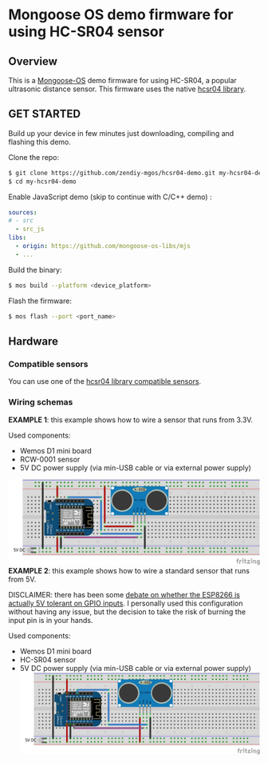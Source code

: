 # Mongoose OS demo firmware for using HC-SR04 sensor
## Overview
This is a [Mongoose-OS](https://mongoose-os.com/) demo firmware for using HC-SR04, a popular ultrasonic distance sensor. This firmware uses the native [hcsr04 library](https://github.com/zendiy-mgos/hcsr04).
## GET STARTED
Build up your device in few minutes just downloading, compiling and flashing this demo.

Clone the repo:
```bash
$ git clone https://github.com/zendiy-mgos/hcsr04-demo.git my-hcsr04-demo
$ cd my-hcsr04-demo
```
Enable JavaScript demo (skip to continue with C/C++ demo) :
```yaml
sources:
# - src
  - src_js
libs:
  - origin: https://github.com/mongoose-os-libs/mjs
  - ...
```
Build the binary:
```bash
$ mos build --platform <device_platform>
```
Flash the firmware:
```bash
$ mos flash --port <port_name>
```
## Hardware
### Compatible sensors
You can use one of the [hcsr04 library compatible sensors](https://github.com/zendiy-mgos/hcsr04/blob/master/README.md#compatible-sensors).
### Wiring schemas
**EXAMPLE 1**: this example shows how to wire a sensor that runs from 3.3V.

Used components:
 - Wemos D1 mini board
 - RCW-0001 sensor
 - 5V DC power supply (via min-USB cable or via external power supply)

![rcw-0001 wiring schema](docs/hcsr04-3V-demo-sketch_bb.png)
**EXAMPLE 2**: this example shows how to wire a standard sensor that runs from 5V.

DISCLAIMER: there has been some [debate on whether the ESP8266 is actually 5V tolerant on GPIO inputs](https://www.ba0sh1.com/blog/2016/08/03/is-esp8266-io-really-5v-tolerant/). I personally used this configuration without having any issue, but the decision to take the risk of burning the input pin is in your hands.

Used components:
 - Wemos D1 mini board
 - HC-SR04 sensor
 - 5V DC power supply (via min-USB cable or via external power supply)
![hc-sr04 wiring schema](docs/hcsr04-5V-demo-sketch_bb.png)
